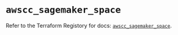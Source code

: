 # `awscc_sagemaker_space`

Refer to the Terraform Registory for docs: [`awscc_sagemaker_space`](https://registry.terraform.io/providers/hashicorp/awscc/0.70.0/docs/resources/sagemaker_space).
